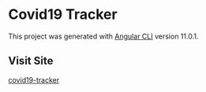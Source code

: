 # Covid19 Tracker

This project was generated with [Angular CLI](https://github.com/angular/angular-cli) version 11.0.1.

## Visit Site

[covid19-tracker](https://hasancankose.github.io/covid19-tracker/)

